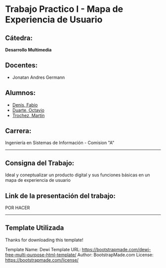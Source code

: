 # Trabajo Practico I - Mapa de Experiencia de Usuario

## Cátedra:
**Desarrollo Multimedia**

## Docentes:
- Jonatan Andres Germann 

## Alumnos:
- [Denis, Fabio](https://github.com/fabiodenis)
- [Duarte, Octavio](https://github.com/octiduarte)
- [Trochez, Martín](https://github.com/MartinTrochez)

## Carrera:
Ingeniería en Sistemas de Información - Comision "A"

---

## Consigna del Trabajo:
Ideal y coneptualizar un producto digital y sus funciones básicas en un mapa de experiencia de usuario

## Link de la presentación del trabajo:
POR HACER

---
## Template Utilizada
Thanks for downloading this template!

Template Name: Dewi
Template URL: https://bootstrapmade.com/dewi-free-multi-purpose-html-template/
Author: BootstrapMade.com
License: https://bootstrapmade.com/license/
